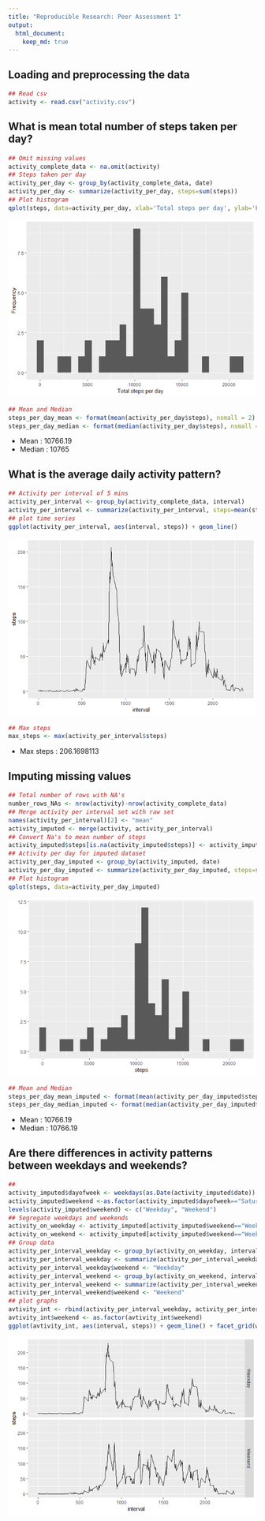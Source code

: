 ```yaml
---
title: "Reproducible Research: Peer Assessment 1"
output: 
  html_document:
    keep_md: true
---
```



## Loading and preprocessing the data




```r
## Read csv
activity <- read.csv("activity.csv")
```


## What is mean total number of steps taken per day?

```r
## Omit missing values
activity_complete_data <- na.omit(activity)
## Steps taken per day
activity_per_day <- group_by(activity_complete_data, date)
activity_per_day <- summarize(activity_per_day, steps=sum(steps))
## Plot histogram
qplot(steps, data=activity_per_day, xlab='Total steps per day', ylab='Frequency')
```

![](PA1_template_files/figure-html/unnamed-chunk-3-1.png)<!-- -->

```r
## Mean and Median
steps_per_day_mean <- format(mean(activity_per_day$steps), nsmall = 2)
steps_per_day_median <- format(median(activity_per_day$steps), nsmall = 2)
```
* Mean : 10766.19
* Median : 10765


## What is the average daily activity pattern?

```r
## Activity per interval of 5 mins
activity_per_interval <- group_by(activity_complete_data, interval)
activity_per_interval <- summarize(activity_per_interval, steps=mean(steps))
## plot time series
ggplot(activity_per_interval, aes(interval, steps)) + geom_line()
```

![](PA1_template_files/figure-html/unnamed-chunk-4-1.png)<!-- -->

```r
## Max steps
max_steps <- max(activity_per_interval$steps)
```
* Max steps : 206.1698113


## Imputing missing values

```r
## Total number of rows with NA's
number_rows_NAs <- nrow(activity)-nrow(activity_complete_data)
## Merge activity per interval set with raw set
names(activity_per_interval)[2] <- "mean"
activity_imputed <- merge(activity, activity_per_interval)
## Convert Na's to mean number of steps
activity_imputed$steps[is.na(activity_imputed$steps)] <- activity_imputed$mean[is.na(activity_imputed$steps)]
## Activity per day for imputed dataset
activity_per_day_imputed <- group_by(activity_imputed, date)
activity_per_day_imputed <- summarize(activity_per_day_imputed, steps=sum(steps))
## Plot histogram
qplot(steps, data=activity_per_day_imputed)
```

![](PA1_template_files/figure-html/unnamed-chunk-5-1.png)<!-- -->

```r
## Mean and Median
steps_per_day_mean_imputed <- format(mean(activity_per_day_imputed$steps), nsmall = 2)
steps_per_day_median_imputed <- format(median(activity_per_day_imputed$steps), nsmall = 2)
```
* Mean : 10766.19
* Median : 10766.19


## Are there differences in activity patterns between weekdays and weekends?

```r
##
activity_imputed$dayofweek <- weekdays(as.Date(activity_imputed$date))
activity_imputed$weekend <-as.factor(activity_imputed$dayofweek=="Saturday"|activity_imputed$dayofweek=="Sunday")
levels(activity_imputed$weekend) <- c("Weekday", "Weekend")
## Segregate weekdays and weekends
activity_on_weekday <- activity_imputed[activity_imputed$weekend=="Weekday",]
activity_on_weekend <- activity_imputed[activity_imputed$weekend=="Weekend",]
## Group data
activity_per_interval_weekday <- group_by(activity_on_weekday, interval)
activity_per_interval_weekday <- summarize(activity_per_interval_weekday, steps=mean(steps))
activity_per_interval_weekday$weekend <- "Weekday"
activity_per_interval_weekend <- group_by(activity_on_weekend, interval)
activity_per_interval_weekend <- summarize(activity_per_interval_weekend, steps=mean(steps))
activity_per_interval_weekend$weekend <- "Weekend"
## plot graphs
avtivity_int <- rbind(activity_per_interval_weekday, activity_per_interval_weekend)
avtivity_int$weekend <- as.factor(avtivity_int$weekend)
ggplot(avtivity_int, aes(interval, steps)) + geom_line() + facet_grid(weekend ~ .)
```

![](PA1_template_files/figure-html/unnamed-chunk-6-1.png)<!-- -->

